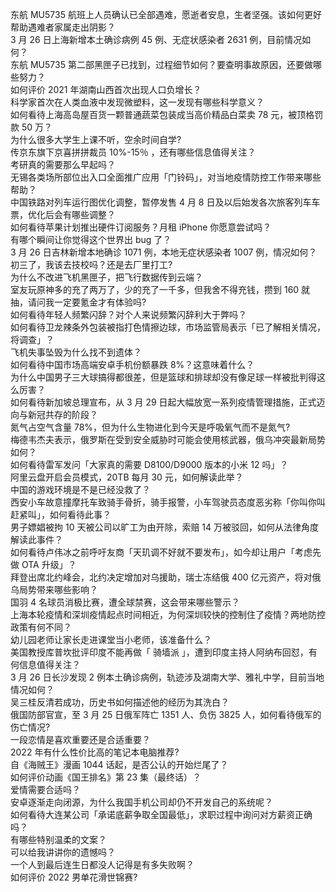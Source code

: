 东航 MU5735 航班上人员确认已全部遇难，愿逝者安息，生者坚强。该如何更好帮助遇难者家属走出阴影？  
3 月 26 日上海新增本土确诊病例 45 例、无症状感染者 2631 例，目前情况如何？  
东航 MU5735 第二部黑匣子已找到，过程细节如何？要查明事故原因，还要做哪些努力？  
如何评价 2021 年湖南山西首次出现人口负增长？  
科学家首次在人类血液中发现微塑料，这一发现有哪些科学意义？  
如何看待上海高岛屋百货一颗普通蔬菜包装成当高价精品白菜卖 78 元，被顶格罚款 50 万？  
为什么很多大学生上课不听，空余时间自学?  
传京东旗下京喜拼拼裁员 10%-15％ ，还有哪些信息值得关注？  
考研真的需要那么早起吗？  
无锡各类场所部位出入口全面推广应用「门铃码」，对当地疫情防控工作带来哪些帮助？  
中国铁路对列车运行图优化调整，暂停发售 4 月 8 日及以后始发各次旅客列车车票，优化后会有哪些调整？  
如何看待苹果计划推出硬件订阅服务？月租 iPhone 你愿意尝试吗？  
有哪个瞬间让你觉得这个世界出 bug 了？  
3 月 26 日吉林新增本地确诊 1071 例，本地无症状感染者 1007 例，情况如何？  
初三了，我该去技校吗？还是去厂里打工?  
为什么不改进飞机黑匣子，把飞行数据传到云端？  
室友玩原神多的充了两万了，少的充了一千多，但我舍不得充钱，攒到 160 就抽，请问我一定要氪金才有体验吗?  
如何看待年轻人频繁闪辞？对个人来说频繁闪辞利大于弊吗？  
如何看待卫龙辣条外包装被指打色情擦边球，市场监管局表示「已了解相关情况，将调查」？  
飞机失事坠毁为什么找不到遗体？  
如何看待中国市场高端安卓手机份额暴跌 8%？这意味着什么？  
为什么中国男子三大球搞得都很差，但是篮球和排球却没有像足球一样被批判得这么厉害？  
如何看待新加坡总理宣布，从 3 月 29 日起大幅放宽一系列疫情管理措施，正式迈向与新冠共存的阶段？  
氮气占空气含量 78%，但为什么生物进化到今天是呼吸氧气而不是氮气?  
梅德韦杰夫表示，俄罗斯在受到安全威胁时可能会使用核武器，俄乌冲突最新局势如何？  
如何看待雷军发问「大家真的需要 D8100/D9000 版本的小米 12 吗」？  
阿里云盘开启会员模式，20TB 每月 30 元，如何解读此举？  
中国的游戏环境是不是已经没救了？  
西安小车故意撞摩托车致骑手骨折，骑手报警，小车驾驶员态度恶劣称「你叫你叫赶紧叫」，如何看待此事？  
男子嫖娼被拘 10 天被公司以旷工为由开除，索赔 14 万被驳回，如何从法律角度解读此事件？  
如何看待卢伟冰之前呼吁友商「天玑调不好就不要发布」，如今却让用户「考虑先做 OTA 升级」？  
拜登出席北约峰会，北约决定增加对乌援助，瑞士冻结俄 400 亿元资产，将对俄乌局势带来哪些影响？  
国羽 4 名球员消极比赛，遭全球禁赛，这会带来哪些警示？  
上海本轮疫情和深圳疫情起点时间相近，为何深圳较快的控制住了疫情？两地防控政策有何不同？  
幼儿园老师让家长走进课堂当小老师，该准备什么？  
美国教授库普坎批评印度不能再做「 骑墙派 」，遭到印度主持人阿纳布回怼，有何信息值得关注？  
3 月 26 日长沙发现 2 例本土确诊病例，轨迹涉及湖南大学、雅礼中学，目前当地情况如何？  
吴三桂反清若成功，历史书如何描述他的经历为其洗白？  
俄国防部官宣，至 3 月 25 日俄军阵亡 1351 人、负伤 3825 人，如何看待俄军的伤亡情况?  
一段恋情是喜欢重要还是合适重要？  
2022 年有什么性价比高的笔记本电脑推荐?  
自《海贼王》漫画 1044 话起，是否公认的开始烂尾了？  
如何评价动画《国王排名》第 23 集（最终话）？  
爱情需要合适吗？  
安卓逐渐走向闭源，为什么我国手机公司却仍不开发自己的系统呢？  
如何看待大连某公司「承诺底薪争取全国最低」，求职过程中询问对方薪资正确吗？  
有哪些特别温柔的文案？  
可以给我讲讲你的遗憾吗？  
一个人到最后连生日都没人记得是有多失败啊？  
如何评价 2022 男单花滑世锦赛?  
